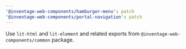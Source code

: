 ```yaml
---
'@inventage-web-components/hamburger-menu': patch
'@inventage-web-components/portal-navigation': patch
---
```


Use `lit-html` and `lit-element` and related exports from `@inventage-web-components/common` package.

